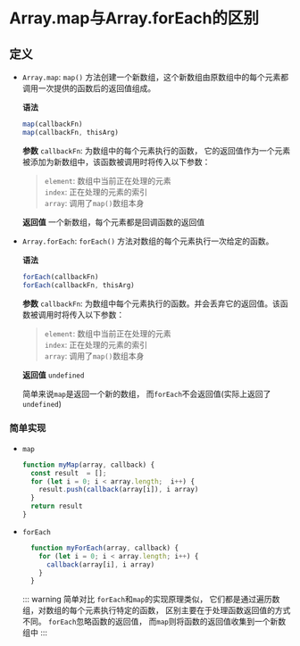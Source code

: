 # Array.map与Array.forEach的区别

## 定义

- `Array.map`: `map()` 方法创建一个新数组，这个新数组由原数组中的每个元素都调用一次提供的函数后的返回值组成。

  **语法**

  ```typescript
  map(callbackFn)
  map(callbackFn, thisArg)
  ```

  **参数**
  `callbackFn`: 为数组中的每个元素执行的函数， 它的返回值作为一个元素被添加为新数组中，该函数被调用时将传入以下参数：
  > `element`: 数组中当前正在处理的元素  \
  > `index`: 正在处理的元素的索引  \
  > `array`: 调用了`map()`数组本身

  **返回值**
   一个新数组，每个元素都是回调函数的返回值

- `Array.forEach`: `forEach()` 方法对数组的每个元素执行一次给定的函数。

  **语法**

  ```typescript
  forEach(callbackFn)
  forEach(callbackFn, thisArg)
  ```

  **参数**
  `callbackFn`: 为数组中每个元素执行的函数。并会丢弃它的返回值。该函数被调用时将传入以下参数：
  > `element`: 数组中当前正在处理的元素  \
  > `index`: 正在处理的元素的索引  \
  > `array`: 调用了`map()`数组本身

  **返回值**
   `undefined`

  简单来说`map`是返回一个新的数组， 而`forEach`不会返回值(实际上返回了`undefined`)

### 简单实现

- `map`

  ```javascript
  function myMap(array, callback) {
    const result  = [];
    for (let i = 0; i < array.length;  i++) {
      result.push(callback(array[i]), i array)
    }
    return result
  }

  ```

- `forEach`

  ```javascript
    function myForEach(array, callback) {
      for (let i = 0; i < array.length; i++) {
        callback(array[i], i array)
      }
    }
  ```

  ::: warning 简单对比
    `forEach`和`map`的实现原理类似， 它们都是通过遍历数组，对数组的每个元素执行特定的函数， 区别主要在于处理函数返回值的方式不同。 `forEach`忽略函数的返回值， 而`map`则将函数的返回值收集到一个新数组中
  :::
  